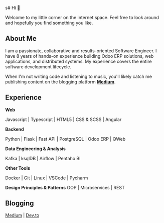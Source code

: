 s# Hi 👋

Welcome to my little corner on the internet space. Feel free to look around and hopefully you find something you like.

## About Me
I am a passionate, collaborative and results-oriented Software Engineer. I have 8 years of hands-on experience building Odoo ERP solutions, web applications, and distributed systems. My experience covers the entire software development lifecycle.

When I'm not writing code and listening to music, you'll likely catch me publishing content on the blogging platform [**Medium**](https://ofelix03.medium.com/).

## Experience
**Web**

Javascript | Typescript | HTML5 | CSS & SCSS | Angular

**Backend**

Python | Flask | Fast API | PostgreSQL | Odoo ERP | QWeb 

**Data Engineering & Analysis**

Kafka | ksqlDB | Airflow | Pentaho BI 

**Other Tools**

Docker | Git | Linux | VSCode | Pycharm

**Design Principles & Patterns**
OOP | Microservices | REST 

## Blogging

[Medium](ofelix03.medium.com) | [Dev.to](https://dev.to/ofelix03)


